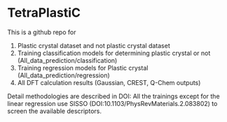 # TetraPlastiC

This is a github repo for 
1. Plastic crystal dataset and not plastic crystal dataset
2. Training classification models for determining plastic crystal or not (All_data_prediction/classification)
3. Training regression models for Plastic crystal (All_data_prediction/regression)
4. All DFT calculation results (Gaussian, CREST, Q-Chem outputs)

Detail methodologies are described in DOI:
All the trainings except for the linear regression use SISSO (DOI:10.1103/PhysRevMaterials.2.083802) to screen the available descriptors.
